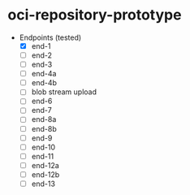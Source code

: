 # oci-repository-prototype

- Endpoints (tested)
  - [x] end-1
  - [ ] end-2
  - [ ] end-3
  - [ ] end-4a
  - [ ] end-4b
  - [ ] blob stream upload
  - [ ] end-6
  - [ ] end-7
  - [ ] end-8a
  - [ ] end-8b
  - [ ] end-9
  - [ ] end-10
  - [ ] end-11
  - [ ] end-12a
  - [ ] end-12b
  - [ ] end-13